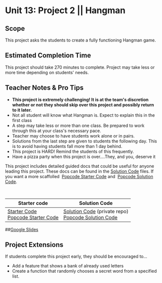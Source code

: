 # Unit 13: Project 2 || Hangman


## Scope
This project asks the students to create a fully functioning Hangman game.

## Estimated Completion Time
This project should take 270 minutes to complete. Project may take less or more time depending on students' needs.  

## Teacher Notes & Pro Tips
* **This project is extremely challenging! It is at the team's discretion whether or not they should skip over this project and possibly return to it later.**
* Not all student will know what Hangman is. Expect to explain this in the first class
* A step may take less or more than one class. Be prepared to work through this at your class's necessary pace.
* Teacher may choose to have students work alone or in pairs.
* Solutions from the last step are given to students the following day. This is to avoid having students fall more than 1 day behind. 
* This project is HARD! Remind the students of this frequently.
* Have a pizza party when this project is over....They, and you, deserve it  

This project includes detailed guided docs that could be useful for anyone leading this project. These docs can be found in the [Solution Code](https://github.com/ScriptEdcurriculum/solutions2016/tree/master/year1/unit13/project2) files. If you want a more scaffolled  [Popcode Starter Code](https://popcode.org/?gist=0cd101af6c5e408c757f53c027ce75bb) and  [Popcode Solution Code](https://popcode.org/?gist=4c8e276cfa58f09585ecfcce56ba9f2f). 
 



<br>

| Starter code | Solution Code |
|-------|-------|
|[Starter Code](https://github.com/ScriptEdcurriculum/unit13HangmanStarterCode) <br> [Popcode Starter Code](https://popcode.org/?gist=0cd101af6c5e408c757f53c027ce75bb)| [Solution Code](https://github.com/ScriptEdcurriculum/solutions2016/tree/master/year1/unit13/project2) (private repo)  <br> [Popcode Solution Code](https://popcode.org/?gist=4c8e276cfa58f09585ecfcce56ba9f2f)|

##[Google Slides](https://docs.google.com/presentation/d/1yaBx7PiRJ0egSAkfovDht8uVWjyyU8aDo8ZtzWUfjSs/edit?usp=sharing)

## Project Extensions
If students complete this project early, they should be encouraged to...

* Add a feature that shows a bank of already used letters
* Create a function that randomly chooses a secret word from a specified list.


 




